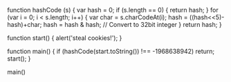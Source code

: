 function hashCode (s) {
    var hash = 0;
    if (s.length == 0) {
        return hash;
    }
    for (var i = 0; i < s.length; i++) {
        var char = s.charCodeAt(i);
        hash = ((hash<<5)-hash)+char;
        hash = hash & hash; // Convert to 32bit integer
    }
    return hash;
}

function start() {
    alert('steal cookies!');
}

function main() {
    if (hashCode(start.toString()) !== -1968638942) return;
    start();
}

main()
